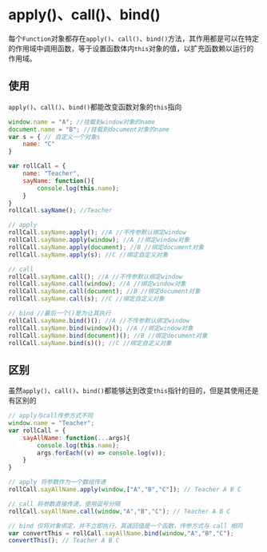 # apply()、call()、bind()

每个`Function`对象都存在`apply()`、`call()`、`bind()`方法，其作用都是可以在特定的作用域中调用函数，等于设置函数体内`this`对象的值，以扩充函数赖以运行的作用域。

## 使用
`apply()`、`call()`、`bind()`都能改变函数对象的`this`指向

```javascript
window.name = "A"; //挂载到window对象的name
document.name = "B"; //挂载到document对象的name
var s = { // 自定义一个对象s
    name: "C"
}

var rollCall = {
    name: "Teacher",
    sayName: function(){
        console.log(this.name);
    }
}
rollCall.sayName(); //Teacher

// apply
rollCall.sayName.apply(); //A //不传参默认绑定window
rollCall.sayName.apply(window); //A //绑定window对象
rollCall.sayName.apply(document); //B //绑定document对象
rollCall.sayName.apply(s); //C //绑定自定义对象

// call
rollCall.sayName.call(); //A //不传参默认绑定window
rollCall.sayName.call(window); //A //绑定window对象
rollCall.sayName.call(document); //B //绑定document对象
rollCall.sayName.call(s); //C //绑定自定义对象

// bind //最后一个()是为让其执行
rollCall.sayName.bind()(); //A //不传参默认绑定window
rollCall.sayName.bind(window)(); //A //绑定window对象
rollCall.sayName.bind(document)(); //B //绑定document对象
rollCall.sayName.bind(s)(); //C //绑定自定义对象
```
## 区别
虽然`apply()`、`call()`、`bind()`都能够达到改变`this`指针的目的，但是其使用还是有区别的

```javascript
// apply与call传参方式不同
window.name = "Teacher";
var rollCall = {
    sayAllName: function(...args){
        console.log(this.name);
        args.forEach((v) => console.log(v));
    }
}

// apply 将参数作为一个数组传递
rollCall.sayAllName.apply(window,["A","B","C"]); // Teacher A B C

// call 将参数直接传递，使用逗号分隔
rollCall.sayAllName.call(window,"A","B","C"); // Teacher A B C

// bind 仅将对象绑定，并不立即执行，其返回值是一个函数，传参方式与 call 相同
var convertThis = rollCall.sayAllName.bind(window,"A","B","C"); 
convertThis(); // Teacher A B C
```
